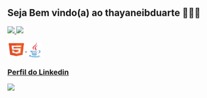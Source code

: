 ## Seja Bem vindo(a) ao thayaneibduarte 👩‍💻💜

 <div>
   <a href="https://github.com/thayaneibduarte">
   <img height="180em" src="https://github-readme-stats.vercel.app/api?username=thayaneibduarte&show_icons=true&theme=tokyonight&include_all_commits=true&count_private=true"/>
   <img height="180em" src="https://github-readme-stats.vercel.app/api/top-langs/?username=thayaneibduarte&layout=compact&langs_count=6&theme=tokyonight"/>
</div>

<div style="display: inline_block"><br>
  <img align="center" alt="HTML" height="30" width="40" src="https://raw.githubusercontent.com/devicons/devicon/master/icons/html5/html5-original.svg">
  <img align="center" alt="Java" height="35" width="35" src="https://raw.githubusercontent.com/devicons/devicon/master/icons/java/java-original.svg">
</div>

 
### Perfil do Linkedin
 
<div> 
  <a href="https://www.linkedin.com/in/thayane-duarte-b3a39621b/" target="_blank"><img src="https://img.shields.io/badge/-LinkedIn-%230077B5?style=for-the-badge&logo=linkedin&logoColor=white" target="_blank"></a> 
 
</div>
